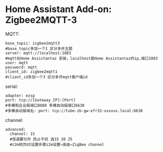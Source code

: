 # Home Assistant Add-on: Zigbee2MQTT-3

MQTT:
```shell
base_topic: zigbee2mqtt3
#base_topic多加一个1 区分多开主题
server: mqtt://localhost:1883
#mqtt在Home Assistantaz 安装，localhost是Home Assistantaz的ip,端口1883
user: mqtt
password: mqtt
client_id: zigbee2mqtt1
#client_id多加一个3 区分多开mqtt客户端id
```

serial:
```shell
adapter: ezsp
port: tcp://[Gateway_IP]:[Port]
#多模和企业版端口8888 多模自动版端口6638
#多模自动版域名: port: tcp://tube-zb-gw-efr32-xxxxxx.local:6638 
```

channel:
```shell
advanced:
  channel: 15
  #信道要分开 防止干扰 选15 20 25
  #z2m网页UI设置步骤z2m设置→高级→ZigBee channel
```
